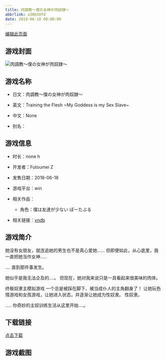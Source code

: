 ```yaml
---
title: 肉調教～僕の女神が肉奴隷～
abbrlink: a38b58fd
date: 2018-06-18 00:00:00
---
```

[编辑此页面](https://github.com/ACG-3/ADV3-source/blob/main/source/_posts/games/%E8%82%89%E8%AA%BF%E6%95%99%EF%BD%9E%E5%83%95%E3%81%AE%E5%A5%B3%E7%A5%9E%E3%81%8C%E8%82%89%E5%A5%B4%E9%9A%B7%EF%BD%9E.md)

## 游戏封面

![肉調教～僕の女神が肉奴隷～](https%3A//pan.timero.xyz/onedrive/img_lib_001/%E8%82%89%E8%AA%BF%E6%95%99%EF%BD%9E%E5%83%95%E3%81%AE%E5%A5%B3%E7%A5%9E%E3%81%8C%E8%82%89%E5%A5%B4%E9%9A%B7%EF%BD%9E_cover.avif)


## 游戏名称

- 日文：肉調教～僕の女神が肉奴隷～
- 英文：Training the Flesh ~My Goddess is my Sex Slave~
- 中文：None

- 别名：


## 游戏信息

- 时长：none h
- 开发者：Futoumei Z
- 发售日期：2018-06-18
- 游戏平台：win
- 相关作品：
   - 角色：僕は友達が少ない ぽーたぶる

- 相关链接：[vndb](https://vndb.org/v48623)


## 游戏简介

她没有女朋友，就连追她的男生也不是真心爱她......
但即便如此，从心底里，我一直把她当作女神.....

.... 直到那件事发生。

她似乎是我无法企及的....。
但现在，她对我来说只是一具看起来很美味的肉体。

终极奴隶主模拟游戏
一个总是被踩在脚下、被当成仆人的主角翻身了！
让她玩色情游戏和女孩游戏，让她进入状态，并逐渐让她成为性奴隶。
性奴隶。

..... 你奇妙的主奴训练生活从这里开始....。




## 下载链接

[点击下载](https://pan.timero.xyz/onedrive/adv_lib_001/%E8%82%89%E8%AA%BF%E6%95%99%EF%BD%9E%E5%83%95%E3%81%AE%E5%A5%B3%E7%A5%9E%E3%81%8C%E8%82%89%E5%A5%B4%E9%9A%B7%EF%BD%9E)


## 游戏截图


